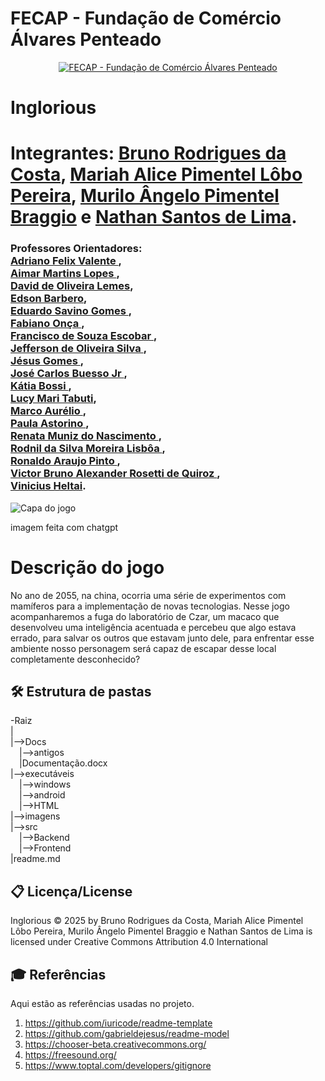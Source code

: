 
# FECAP - Fundação de Comércio Álvares Penteado

<p align="center">
<a href= "https://www.fecap.br/"><img src="https://encrypted-tbn0.gstatic.com/images?q=tbn:ANd9GcRhZPrRa89Kma0ZZogxm0pi-tCn_TLKeHGVxywp-LXAFGR3B1DPouAJYHgKZGV0XTEf4AE&usqp=CAU" alt="FECAP - Fundação de Comércio Álvares Penteado" border="0"></a>
</p>

# Inglorious 
# Integrantes: <a href= "https://github.com/rodriguesbrun">Bruno Rodrigues da Costa</a>, <a href="https://github.com/alicelobwp">Mariah Alice Pimentel Lôbo Pereira</a>, <a href="https://github.com/Mura173">Murilo Ângelo Pimentel Braggio</a> e <a href="https://github.com/Nathan-bit711">Nathan Santos de Lima</a>.
### Professores Orientadores: <br><a href="https://www.linkedin.com/in/adriano-valente-534576135/" target="_blank" rel="noopener noreferrer"> Adriano Felix Valente </a>,<br><a href="https://www.linkedin.com/in/aimarlopes/" target="_blank" rel="noopener noreferrer"> Aimar Martins Lopes </a>, <br><a href="https://www.linkedin.com/in/dolemes/" target="_blank" rel="noopener noreferrer"> David de Oliveira Lemes</a>, <br><a href="https://www.linkedin.com/in/edsonbarbero/" target="_blank" rel="noopener noreferrer"> Edson Barbero</a>, <br><a href="https://www.linkedin.com/in/eduardo-savino-gomes-77833a10/" target="_blank" rel="noopener noreferrer"> Eduardo Savino Gomes </a>, <br><a href="https://www.linkedin.com/in/fabiano-on%C3%A7a-3214a12/" target="_blank" rel="noopener noreferrer"> Fabiano Onça </a>, <br><a href="https://www.linkedin.com/in/francisco-escobar/" target="_blank" rel="noopener noreferrer"> Francisco de Souza Escobar </a>, <br><a href="https://www.linkedin.com/in/jefferson-o-silva/" target="_blank" rel="noopener noreferrer"> Jefferson de Oliveira Silva </a>,<br><a href="https://www.linkedin.com/in/j%C3%A9sus-gomes-83b769108/" target="_blank" rel="noopener noreferrer"> Jésus Gomes </a>,<br><a href="https://www.linkedin.com/in/jbuesso/" target="_blank" rel="noopener noreferrer"> José Carlos Buesso Jr </a>, <br><a href="https://www.linkedin.com/in/katia-bossi/" target="_blank" rel="noopener noreferrer"> Kátia Bossi </a>, <br><a href="https://www.linkedin.com/in/lucymari/" target="_blank" rel="noopener noreferrer"> Lucy Mari Tabuti</a>, <br><a href="" target="_blank" rel="noopener noreferrer"> Marco Aurélio </a>, <br><a href="https://www.linkedin.com/in/paula-astorino-432b5812a/" target="_blank" rel="noopener noreferrer"> Paula Astorino </a>, <br><a href="https://www.linkedin.com/in/remuniz/" target="_blank" rel="noopener noreferrer"> Renata Muniz do Nascimento </a>, <br><a href="https://www.linkedin.com/in/professorrodnil/" target="_blank" rel="noopener noreferrer"> Rodnil da Silva Moreira Lisbôa </a>, <br><a href="https://www.linkedin.com/in/ronaldo-araujo-pinto-3542811a/" target="_blank" rel="noopener noreferrer"> Ronaldo Araujo Pinto </a>, <br><a href="https://www.linkedin.com/in/victorbarq/" target="_blank" rel="noopener noreferrer"> Victor Bruno Alexander Rosetti de Quiroz </a>, <br><a href="https://www.linkedin.com/in/vheltai/" target="_blank" rel="noopener noreferrer"> Vinicius Heltai</a>.


![Capa do jogo](https://github.com/user-attachments/assets/f7ff1cb1-547b-4055-a805-a6e846960833) 

<a> imagem feita com chatgpt</a>
# Descrição do jogo
No ano de 2055, na china, ocorria uma série de experimentos com mamíferos para a implementação de novas tecnologias.
Nesse jogo acompanharemos a fuga do laboratório de Czar, um macaco que desenvolveu uma inteligência acentuada e percebeu que algo estava errado, para salvar os outros que estavam junto dele, para enfrentar esse ambiente nosso personagem será capaz de escapar desse local completamente desconhecido?

 


## 🛠 Estrutura de pastas

-Raiz<br>
|<br>
|-->Docs<br>
  &emsp;|-->antigos<br>
  &emsp;|Documentação.docx<br>
|-->executáveis<br>
  &emsp;|-->windows<br>
  &emsp;|-->android<br>
  &emsp;|-->HTML<br>
|-->imagens<br>
|-->src<br>
  &emsp;|-->Backend<br>
  &emsp;|-->Frontend<br>
|readme.md<br>


## 📋 Licença/License
Inglorious © 2025 by Bruno Rodrigues da Costa, Mariah Alice Pimentel Lôbo Pereira, Murilo Ângelo Pimentel Braggio e Nathan Santos de Lima is licensed under Creative Commons Attribution 4.0 International 

## 🎓 Referências

Aqui estão as referências usadas no projeto.

1. <https://github.com/iuricode/readme-template>
2. <https://github.com/gabrieldejesus/readme-model>
3. <https://chooser-beta.creativecommons.org/>
4. <https://freesound.org/>
5. <https://www.toptal.com/developers/gitignore>

